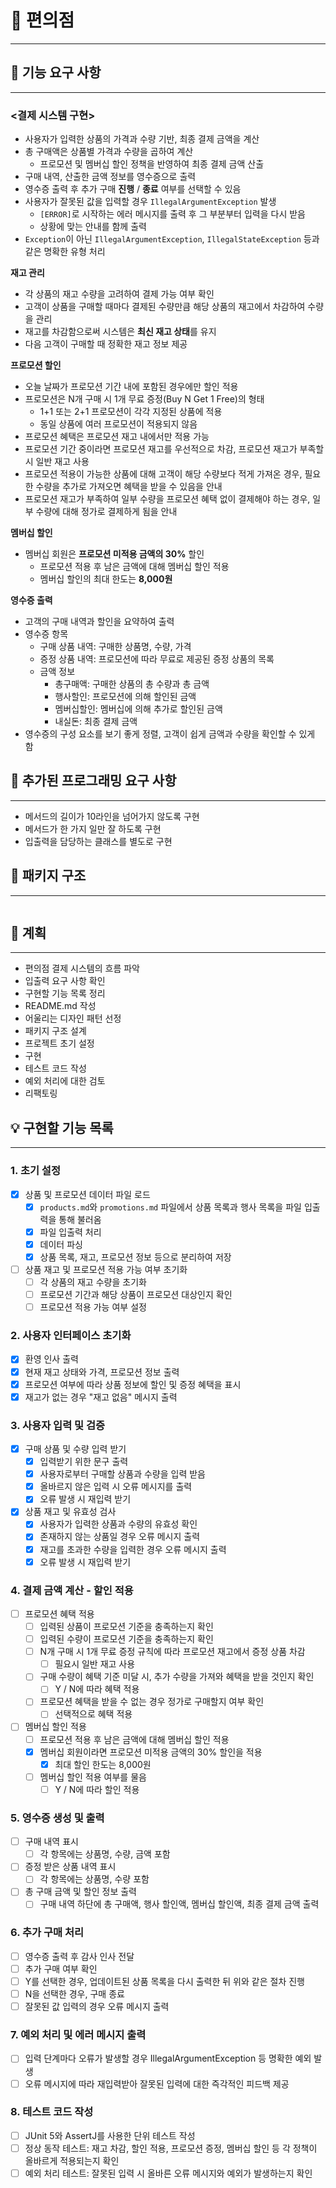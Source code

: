 # 🏪 편의점

- - -

## 🚀 기능 요구 사항

- - -

### <결제 시스템 구현>

- 사용자가 입력한 상품의 가격과 수량 기반, 최종 결제 금액을 계산
- 총 구매액은 상품별 가격과 수량을 곱하여 계산
    - 프로모션 및 멤버십 할인 정책을 반영하여 최종 결제 금액 산출
- 구매 내역, 산출한 금액 정보를 영수증으로 출력
- 영수증 출력 후 추가 구매 **진행** / **종료** 여부를 선택할 수 있음
- 사용자가 잘못된 값을 입력할 경우 `IllegalArgumentException` 발생
    - `[ERROR]`로 시작하는 에러 메시지를 출력 후 그 부분부터 입력을 다시 받음
    - 상황에 맞는 안내를 함께 출력
- `Exception`이 아닌 `IllegalArgumentException`, `IllegalStateException` 등과 같은 명확한 유형 처리

**재고 관리**

- 각 상품의 재고 수량을 고려하여 결제 가능 여부 확인
- 고객이 상품을 구매할 때마다 결제된 수량만큼 해당 상품의 재고에서 차감하여 수량을 관리
- 재고를 차감함으로써 시스템은 **최신 재고 상태**를 유지
- 다음 고객이 구매할 때 정확한 재고 정보 제공

**프로모션 할인**

- 오늘 날짜가 프로모션 기간 내에 포함된 경우에만 할인 적용
- 프로모션은 N개 구매 시 1개 무료 증정(Buy N Get 1 Free)의 형태
    - 1+1 또는 2+1 프로모션이 각각 지정된 상품에 적용
    - 동일 상품에 여러 프로모션이 적용되지 않음
- 프로모션 혜택은 프로모션 재고 내에서만 적용 가능
- 프로모션 기간 중이라면 프로모션 재고를 우선적으로 차감, 프로모션 재고가 부족할 시 일반 재고 사용
- 프로모션 적용이 가능한 상품에 대해 고객이 해당 수량보다 적게 가져온 경우, 필요한 수량을 추가로 가져오면 혜택을 받을 수 있음을 안내
- 프로모션 재고가 부족하여 일부 수량을 프로모션 혜택 없이 결제해야 하는 경우, 일부 수량에 대해 정가로 결제하게 됨을 안내

**멤버십 할인**

- 멤버십 회원은 **프로모션 미적용 금액의 30%** 할인
    - 프로모션 적용 후 남은 금액에 대해 멤버십 할인 적용
    - 멤버십 할인의 최대 한도는 **8,000원**

**영수증 출력**

- 고객의 구매 내역과 할인을 요약하여 출력
- 영수증 항목
    - 구매 상품 내역: 구매한 상품명, 수량, 가격
    - 증정 상품 내역: 프로모션에 따라 무료로 제공된 증정 상품의 목록
    - 금액 정보
        - 총구매액: 구매한 상품의 총 수량과 총 금액
        - 행사할인: 프로모션에 의해 할인된 금액
        - 멤버십할인: 멤버십에 의해 추가로 할인된 금액
        - 내실돈: 최종 결제 금액
- 영수증의 구성 요소를 보기 좋게 정렬, 고객이 쉽게 금액과 수량을 확인할 수 있게 함

## 📃 추가된 프로그래밍 요구 사항

- - -

- 메서드의 길이가 10라인을 넘어가지 않도록 구현
- 메서드가 한 가지 일만 잘 하도록 구현
- 입출력을 담당하는 클래스를 별도로 구현

## 📂 패키지 구조

- - -

```

```

## 📌 계획

- - -

- 편의점 결제 시스템의 흐름 파악
- 입출력 요구 사항 확인
- 구현할 기능 목록 정리
- README.md 작성
- 어울리는 디자인 패턴 선정
- 패키지 구조 설계
- 프로젝트 초기 설정
- 구현
- 테스트 코드 작성
- 예외 처리에 대한 검토
- 리팩토링

## 💡 구현할 기능 목록

- - -

### 1. 초기 설정

- [x] 상품 및 프로모션 데이터 파일 로드
    - [x] `products.md`와 `promotions.md` 파일에서 상품 목록과 행사 목록을 파일 입출력을 통해 불러옴
    - [x] 파일 입출력 처리
    - [x] 데이터 파싱
    - [x] 상품 목록, 재고, 프로모션 정보 등으로 분리하여 저장
- [ ] 상품 재고 및 프로모션 적용 가능 여부 초기화
    - [ ] 각 상품의 재고 수량을 초기화
    - [ ] 프로모션 기간과 해당 상품이 프로모션 대상인지 확인
    - [ ] 프로모션 적용 가능 여부 설정

### 2. 사용자 인터페이스 초기화

- [x] 환영 인사 출력
- [x] 현재 재고 상태와 가격, 프로모션 정보 출력
- [x] 프로모션 여부에 따라 상품 정보에 할인 및 증정 혜택을 표시
- [x] 재고가 없는 경우 "재고 없음" 메시지 출력

### 3. 사용자 입력 및 검증

- [x] 구매 상품 및 수량 입력 받기
    - [x] 입력받기 위한 문구 출력
    - [x] 사용자로부터 구매할 상품과 수량을 입력 받음
    - [x] 올바르지 않은 입력 시 오류 메시지를 출력
    - [x] 오류 발생 시 재입력 받기
- [x] 상품 재고 및 유효성 검사
    - [x] 사용자가 입력한 상품과 수량의 유효성 확인
    - [x] 존재하지 않는 상품일 경우 오류 메시지 출력
    - [x] 재고를 초과한 수량을 입력한 경우 오류 메시지 출력
    - [x] 오류 발생 시 재입력 받기

### 4. 결제 금액 계산 - 할인 적용

- [ ] 프로모션 혜택 적용
    - [ ] 입력된 상품이 프로모션 기준을 충족하는지 확인
    - [ ] 입력된 수량이 프로모션 기준을 충족하는지 확인
    - [ ] N개 구매 시 1개 무료 증정 규칙에 따라 프로모션 재고에서 증정 상품 차감
        - [ ] 필요시 일반 재고 사용
    - [ ] 구매 수량이 혜택 기준 미달 시, 추가 수량을 가져와 혜택을 받을 것인지 확인
        - [ ] Y / N에 따라 혜택 적용
    - [ ] 프로모션 혜택을 받을 수 없는 경우 정가로 구매할지 여부 확인
        - [ ] 선택적으로 혜택 적용
- [ ] 멤버십 할인 적용
    - [ ] 프로모션 적용 후 남은 금액에 대해 멤버십 할인 적용
    - [x] 멤버십 회원이라면 프로모션 미적용 금액의 30% 할인을 적용
        - [x] 최대 할인 한도는 8,000원
    - [ ] 멤버십 할인 적용 여부를 물음
        - [ ] Y / N에 따라 할인 적용

### 5. 영수증 생성 및 출력

- [ ] 구매 내역 표시
    - [ ] 각 항목에는 상품명, 수량, 금액 포함
- [ ] 증정 받은 상품 내역 표시
    - [ ] 각 항목에는 상품명, 수량 포함
- [ ] 총 구매 금액 및 할인 정보 출력
    - [ ] 구매 내역 하단에 총 구매액, 행사 할인액, 멤버십 할인액, 최종 결제 금액 출력

### 6. 추가 구매 처리

- [ ] 영수증 출력 후 감사 인사 전달
- [ ] 추가 구매 여부 확인
- [ ] Y를 선택한 경우, 업데이트된 상품 목록을 다시 출력한 뒤 위와 같은 절차 진행
- [ ] N을 선택한 경우, 구매 종료
- [ ] 잘못된 값 입력의 경우 오류 메시지 출력

### 7. 예외 처리 및 에러 메시지 출력

- [ ] 입력 단계마다 오류가 발생할 경우 IllegalArgumentException 등 명확한 예외 발생
- [ ] 오류 메시지에 따라 재입력받아 잘못된 입력에 대한 즉각적인 피드백 제공

### 8. 테스트 코드 작성

- [ ] JUnit 5와 AssertJ를 사용한 단위 테스트 작성
- [ ] 정상 동작 테스트: 재고 차감, 할인 적용, 프로모션 증정, 멤버십 할인 등 각 정책이 올바르게 적용되는지 확인
- [ ] 예외 처리 테스트: 잘못된 입력 시 올바른 오류 메시지와 예외가 발생하는지 확인
